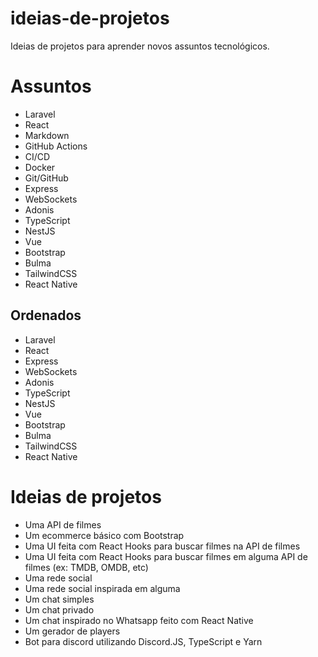 # ideias-de-projetos

Ideias de projetos para aprender novos assuntos tecnológicos.

# Assuntos

- Laravel
- React
- Markdown
- GitHub Actions
- CI/CD
- Docker
- Git/GitHub
- Express
- WebSockets
- Adonis
- TypeScript
- NestJS
- Vue
- Bootstrap
- Bulma
- TailwindCSS
- React Native

## Ordenados

- Laravel
- React
- Express
- WebSockets
- Adonis
- TypeScript
- NestJS
- Vue
- Bootstrap
- Bulma
- TailwindCSS
- React Native

# Ideias de projetos

- Uma API de filmes
- Um ecommerce básico com Bootstrap
- Uma UI feita com React Hooks para buscar filmes na API de filmes
- Uma UI feita com React Hooks para buscar filmes em alguma API de filmes (ex: TMDB, OMDB, etc)
- Uma rede social
- Uma rede social inspirada em alguma
- Um chat simples
- Um chat privado
- Um chat inspirado no Whatsapp feito com React Native
- Um gerador de players
- Bot para discord utilizando Discord.JS, TypeScript e Yarn

